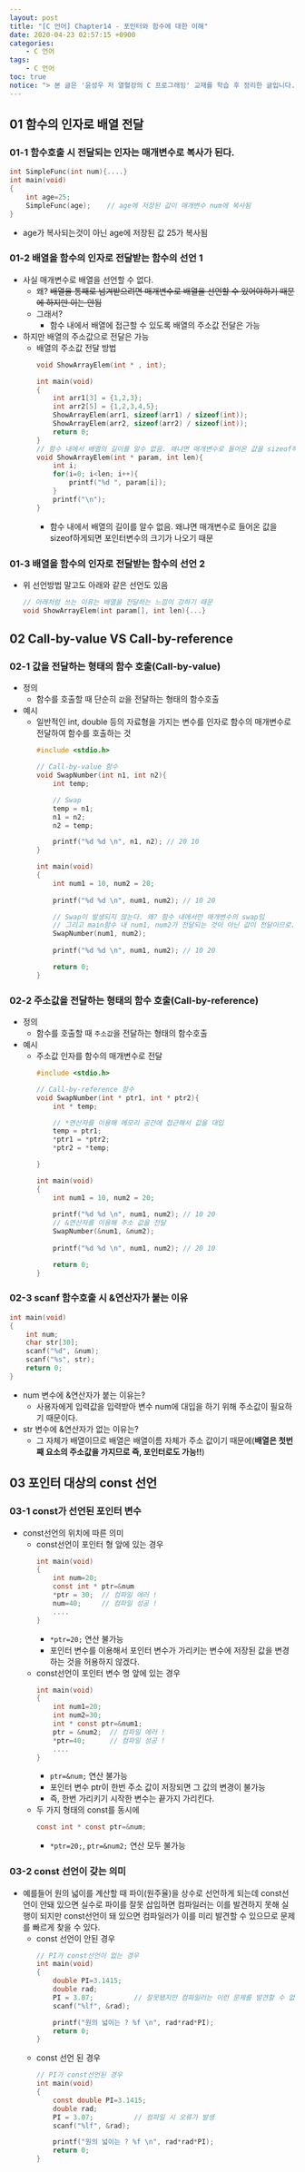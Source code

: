```yaml
---
layout: post
title: "[C 언어] Chapter14 - 포인터와 함수에 대한 이해"
date: 2020-04-23 02:57:15 +0900
categories: 
    - C 언어
tags:
    - C 언어
toc: true
notice: "> 본 글은 '윤성우 저 열혈강의 C 프로그래밍' 교재를 학습 후 정리한 글입니다."
---
```


<!-- more -->



## 01 함수의 인자로 배열 전달

### 01-1 함수호출 시 전달되는 인자는 매개변수로 복사가 된다.
```c
int SimpleFunc(int num){....}
int main(void)
{
    int age=25;
    SimpleFunc(age);    // age에 저장된 값이 매개변수 num에 복사됨
}
```
- age가 복사되는것이 아닌 age에 저장된 값 25가 복사됨

### 01-2 배열을 함수의 인자로 전달받는 함수의 선언 1
- 사실 매개변수로 배열을 선언할 수 없다.
    - 왜? ~~배열을 통째로 넘겨받으려면 매개변수로 배열을 선언할 수 있어야하기 때문에 하지만 이는 안됨~~
    - 그래서?
        - 함수 내에서 배열에 접근할 수 있도록 배열의 주소값 전달은 가능
- 하지만 배열의 주소값으로 전달은 가능
    - 배열의 주소값 전달 방법
        ```c
        void ShowArrayElem(int * , int);

        int main(void)
        {
            int arr1[3] = {1,2,3};
            int arr2[5] = {1,2,3,4,5};
            ShowArrayElem(arr1, sizeof(arr1) / sizeof(int));
            ShowArrayElem(arr2, sizeof(arr2) / sizeof(int));
            return 0;
        }
        // 함수 내에서 배열의 길이를 알수 없음. 왜냐면 매개변수로 들어온 값을 sizeof하게되면 포인터변수의 크기가 나오기 때문
        void ShowArrayElem(int * param, int len){
            int i;
            for(i=0; i<len; i++){
                printf("%d ", param[i]);
            }
            printf("\n");
        }
        ```
        - 함수 내에서 배열의 길이를 알수 없음. 왜냐면 매개변수로 들어온 값을 sizeof하게되면 포인터변수의 크기가 나오기 때문

### 01-3 배열을 함수의 인자로 전달받는 함수의 선언 2
- 위 선언방법 말고도 아래와 같은 선언도 있음
    ```c
    // 아래처럼 쓰는 이유는 배열을 전달하는 느낌이 강하기 때문
    void ShowArrayElem(int param[], int len){...}
    ```

## 02 Call-by-value VS Call-by-reference

### 02-1 값을 전달하는 형태의 함수 호출(Call-by-value)
- 정의
    - 함수를 호출할 때 단순히 `값`을 전달하는 형태의 함수호출
- 예시
    - 일반적인 int, double 등의 자료형을 가지는 변수를 인자로 함수의 매개변수로 전달하여 함수를 호출하는 것
        ```c
        #include <stdio.h>

        // Call-by-value 함수
        void SwapNumber(int n1, int n2){
            int temp;

            // Swap
            temp = n1;
            n1 = n2;
            n2 = temp;

            printf("%d %d \n", n1, n2); // 20 10
        }

        int main(void)
        {
            int num1 = 10, num2 = 20;
            
            printf("%d %d \n", num1, num2); // 10 20

            // Swap이 발생되지 않는다. 왜? 함수 내에서만 매개변수의 swap임
            // 그리고 main함수 내 num1, num2가 전달되는 것이 아닌 값이 전달이므로.
            SwapNumber(num1, num2); 
            
            printf("%d %d \n", num1, num2); // 10 20

            return 0;
        }
        ```

### 02-2 주소값을 전달하는 형태의 함수 호출(Call-by-reference)
- 정의
    - 함수를 호출할 때 `주소값`을 전달하는 형태의 함수호출
- 예시
    - 주소값 인자를 함수의 매개변수로 전달
        ```c
        #include <stdio.h>

        // Call-by-reference 함수
        void SwapNumber(int * ptr1, int * ptr2){
            int * temp;

            // *연산자를 이용해 메모리 공간에 접근해서 값을 대입
            temp = ptr1;
            *ptr1 = *ptr2;
            *ptr2 = *temp;

        }

        int main(void)
        {
            int num1 = 10, num2 = 20;
            
            printf("%d %d \n", num1, num2); // 10 20
            // &연산자를 이용해 주소 값을 전달
            SwapNumber(&num1, &num2); 
            
            printf("%d %d \n", num1, num2); // 20 10

            return 0;
        }
        ```

### 02-3 scanf 함수호출 시 &연산자가 붙는 이유
```c
int main(void)
{
    int num;
    char str[30];
    scanf("%d", &num);
    scanf("%s", str);
    return 0;
}
```
- num 변수에 \&연산자가 붙는 이유는?
    - 사용자에게 입력값을 입력받아 변수 num에 대입을 하기 위해 주소값이 필요하기 때문이다.
- str 변수에 \&연산자가 없는 이유는?
    - 그 자체가 배열이므로 배열은 배열이름 자체가 주소 값이기 때문에(**배열은 첫번째 요소의 주소값을 가지므로 즉, 포인터로도 가능!!**)

## 03 포인터 대상의 const 선언

### 03-1 const가 선언된 포인터 변수
- const선언의 위치에 따른 의미
    - const선언이 포인터 형 앞에 있는 경우
        ```c
        int main(void)
        {
            int num=20;
            const int * ptr=&num
            *ptr = 30;  // 컴파일 에러 !
            num=40;     // 컴파일 성공 !
            ....
        }
        ```
        - `*ptr=20;` 연산 불가능
        - 포인터 변수를 이용해서 포인터 변수가 가리키는 변수에 저장된 값을 변경하는 것을 허용하지 않겠다.
    - const선언이 포인터 변수 명 앞에 있는 경우
        ```c
        int main(void)
        {
            int num1=20;
            int num2=30;
            int * const ptr=&num1;
            ptr = &num2;  // 컴파일 에러 !
            *ptr=40;      // 컴파일 성공 !
            ....
        }
        ```
        - `ptr=&num;` 연산 불가능
        - 포인터 변수 ptr이 한번 주소 값이 저장되면 그 값의 변경이 불가능
        - 즉, 한번 가리키기 시작한 변수는 끝가지 가리킨다.
    - 두 가지 형태의 const를 동시에
        ```c
        const int * const ptr=&num;
        ```
        - `*ptr=20;`, `ptr=&num2;` 연산 모두 불가능

### 03-2 const 선언이 갖는 의미

- 예를들어 원의 넓이를 계산할 때 파이(원주율)을 상수로 선언하게 되는데 const선언이 안돼 있으면 실수로 파이를 잘못 삽입하면 컴파일러는 이를 발견하지 못해 실행이 되지만 const선언이 돼 있으면 컴파일러가 이를 미리 발견할 수 있으므로 문제를 빠르게 찾을 수 있다.
    - const 선언이 안된 경우
        ```c
        // PI가 const선언이 없는 경우
        int main(void)
        {
            double PI=3.1415;
            double rad;
            PI = 3.07;          // 잘못됐지만 컴파일러는 이런 문제를 발견할 수 없음, 오류발견못함
            scanf("%lf", &rad);

            printf("원의 넓이는 ? %f \n", rad*rad*PI);
            return 0;
        }
        ```
    - const 선언 된 경우
        ```c
        // PI가 const선언된 경우
        int main(void)
        {
            const double PI=3.1415;
            double rad;
            PI = 3.07;          // 컴파일 시 오류가 발생
            scanf("%lf", &rad);

            printf("원의 넓이는 ? %f \n", rad*rad*PI);
            return 0;
        }
        ```
        